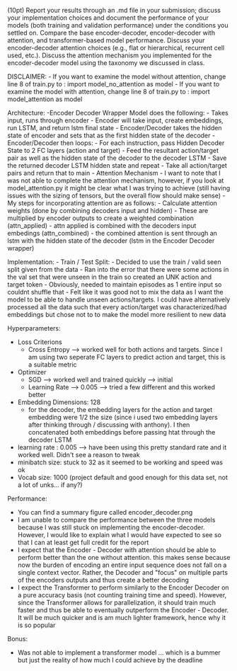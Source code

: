  (10pt) Report your results through an .md file in your submission; discuss your implementation choices and document the performance of your models (both training and validation performance) under the conditions you settled on. Compare the base encoder-decoder, encoder-decoder with attention, and transformer-based model performance. Discuss your encoder-decoder attention choices (e.g., flat or hierarchical, recurrent cell used, etc.). Discuss the attention mechanism you implemented for the encoder-decoder model using the taxonomy we discussed in class.

DISCLAIMER:
    - If you want to examine the model without attention, change line 8 of train.py to : import model_no_attention as model
    - If you want to examine the model with attention, change line 8 of train.py to : import model_attention as model

 Architecture:
    -Encoder Decoder Wrapper Model does the following:
        - Takes input, runs through encoder
        - Encoder will take input, create embeddings, run LSTM, and return lstm final state
        - Encoder/Decoder takes the hidden state of encoder and sets that as the first hidden state of the decoder
        - Encoder/Decoder then loops:
            - For each instruction, pass Hidden Decoder State to 2 FC layers (action and target)
            - Feed the resultant action/target pair as well as the hidden state of the decoder to the decoder LSTM
            - Save the returned decoder LSTM hidden state and repeat
        - Take all action/target pairs and return that to main
    - Attention Mechanism
        - I want to note that I was not able to complete the attention mechanism, however, if you look at model_attention.py it might be clear what I was trying to achieve (still having issues with the sizing of tensors, but the overall flow should make sense)
        - My steps for incorporating attention are as follows:
            - Calculate attention weights (done by combining decoders input and hidden)
            - These are multiplied by encoder outputs to create a weighted combination (attn_applied)
            - attn applied is combined with the decoders input embedings (attn_combined)
            - the combined attention is sent through an lstm with the hidden state of the decoder (lstm in the Encoder Decoder wrapper)
    

Implementation:
    - Train / Test Split:
        - Decided to use the train / valid seen split given from the data
        - Ran into the error that there were some actions in the val set that were unseen in the train so created an    UNK action and target token
        - Obviously, needed to maintain episodes as 1 entire input so couldnt shuffle that
        - Felt like it was good not to mix the data as I want the model to be able to handle unseen actions/targets. I could have alternatively processed all the data such that every action/target was characterized/had embeddings but chose not to to make the model more resilient to new data

Hyperparameters:
- Loss Criterions
    - Cross Entropy --> worked well for both actions and targets. Since I am using two seperate FC layers to predict action and target, this is a suitable metric
- Optimizer
    - SGD --> worked well and trained quickly --> initial
    - Learning Rate --> 0.005 --> tried a few different and this worked better
- Embedding Dimensions: 128
    - for the decoder, the embedding layers for the action and target embedding were 1/2 the size (since i used two embedding layers after thinking through / discussing with anthony). I then concatenated both embeddings before passing htat through the decoder LSTM
- learning rate : 0.005 --> have been using this pretty standard rate and it worked well. Didn't see a reason to tweak
- minibatch size: stuck to 32 as it seemed to be working and speed was ok
- Vocab size: 1000 (project default and good enough for this data set, not a lot of unks... if any?)


Performance:
- You can find a summary figure called encoder_decoder.png
- I am unable to compare the performance between the three models because I was still stuck on implementing the encoder-decoder. However, I would like to explain what I would have expected to see so that I can at least get full credit for the report
- I expect that the Encoder - Decoder with attention should be able to perform better than the one without attention. this makes sense because now the burden of encoding an entire input sequence does not fall on a single context vector. Rather, the Decoder and "focus" on multiple parts of the encoders outputs and thus create a better decoding
- I expect the Transformer to perform similarly to the Encoder Decoder on a pure accuracy basis (not counting training time and speed). However, since the Transformer allows for parallelization, it should train much faster and thus be able to eventually outperform the Encoder - Decoder. It will be much quicker and is am much lighter framework, hence why it is so popular


Bonus:
- Was not able to implement a transformer model ... which is a bummer but just the reality of how much I could achieve by the deadline


